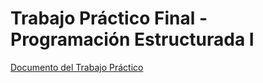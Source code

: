 # Trabajo Práctico Final - Programación Estructurada I

[Documento del Trabajo Práctico](https://docs.google.com/document/d/150-A2vuSwWTwTfx7P5CTjYVgbjfQ5WGRn7jlWoh7jLY/edit?usp=sharing)